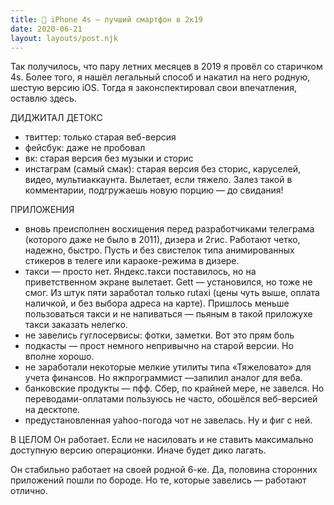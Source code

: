 ```yaml
---
title: 📱 iPhone 4s — лучший смартфон в 2к19
date: 2020-06-21
layout: layouts/post.njk
---
```

Так получилось, что пару летних месяцев в 2019 я провёл со старичком 4s. Более того, я нашёл легальный способ и накатил на него родную, шестую версию iOS.
Тогда я законспектировал свои впечатления, оставлю здесь.

ДИДЖИТАЛ ДЕТОКС
- твиттер: только старая веб-версия
- фейсбук: даже не пробовал
- вк: старая версия без музыки и сторис
- инстаграм (самый смак): старая версия без сторис, каруселей, видео, мультиаккаунта. Вылетает, если тяжело. Залез такой в комментарии, подгружаешь новую порцию — до свидания!

ПРИЛОЖЕНИЯ
- вновь преисполнен восхищения перед разработчиками телеграма (которого даже не было в 2011), дизера и 2гис. Работают четко, надежно, быстро. Пусть и без свистелок типа анимированных стикеров в телеге или караоке-режима в дизере.
- такси — просто нет. Яндекс.такси поставилось, но на приветственном экране вылетает. Gett — установился, но тоже не смог. Из штук пяти заработал только rutaxi (цены чуть выше, оплата наличкой, и без выбора адреса на карте). Пришлось меньше пользоваться такси и не напиваться — пьяным в такой приложухе такси заказать нелегко.
- не завелись гуглосервисы: фотки, заметки. Вот это прям боль
- подкасты — прост немного непривычно на старой версии. Но вполне хорошо.
-  не заработали некоторые мелкие утилиты типа «Тяжеловато» для учета финансов. Но яжпрограммист —запилил аналог для веба.
- банковские продукты — пфф. Сбер, по крайней мере, не завелся. Но переводами-оплатами пользуюсь не часто, обошёлся веб-версией на десктопе.
- предустановленная yahoo-погода чот не завелась. Ну и фиг с ней.

В ЦЕЛОМ
Он работает. Если не насиловать и не ставить максимально доступную версию операционки. Иначе будет дико лагать. 

Он стабильно работает на своей родной 6-ке. Да, половина сторонних приложений пошли по бороде. Но те, которые завелись — работают отлично.